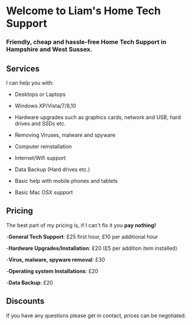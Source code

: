 # Welcome to Liam's Home Tech Support

### Friendly, cheap and hassle-free Home Tech Support in Hampshire and West Sussex.

## Services
 
I can help you with:

- Desktops or Laptops

- Windows XP/Vista/7/8,10

- Hardware upgrades such as graphics cards, network and USB, hard drives and SSDs etc.

- Removing Viruses, malware and spyware

- Computer reinstallation

- Internet/Wifi support

- Data Backup (Hard drives etc.)

- Basic help with mobile phones and tablets

- Basic Mac OSX support



## Pricing

The best part of my pricing is, if I can't fix it you **pay nothing!**

-**General Tech Support**:                £25 first hour, £10 per additional hour 

-**Hardware Upgrades/Installation**:      £20 (£5 per addition item installed)

-**Virus, malware, spyware removal**:     £30

-**Operating system Installations**:      £20

-**Data Backup**:                         £20

## Discounts

If you have any questions please get in contact, prices can be negotiated.  
